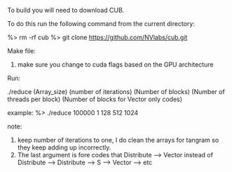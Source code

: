 To build you will need to download CUB.

To do this run the following command from the current directory:

%> rm -rf cub
%> git clone https://github.com/NVlabs/cub.git


Make file:
1) make sure you change to cuda flags based on the GPU architecture


Run:

./reduce (Array_size) (number of iterations) (Number of blocks) (Number of threads per block) (Number of blocks for Vector only codes)
  
example:
%> ./reduce 100000 1 128 512 1024

note: 
1) keep number of iterations to one, I do clean the arrays for tangram so they keep adding up incorrectly. 
2) The last argument is fore codes that Distribute --> Vector instead of Distribute --> Distribute --> S --> Vector --> etc



